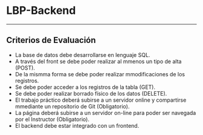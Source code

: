# LBP-Backend
***

## Criterios de Evaluación

- La base de datos debe desarrollarse en lenguaje SQL.
- A través del front se debe poder realizar al mmenos un tipo de alta (POST).
- De la mismma forma se debe poder realizar mmodificaciones de los registros.
- Se debe poder acceder a los registros de la tabla (GET).
- Se debe poder realizar borrado físico de los datos (DELETE).
- El trabajo práctico deberá subirse a un servidor online y compartirse mmediante un repositorio de Git (Obligatorio).
- La página deberá subirse a un servidor on-line para poder ser navegada por el Instructor (Obligatorio).
- El backend debe estar integrado con un frontend.
